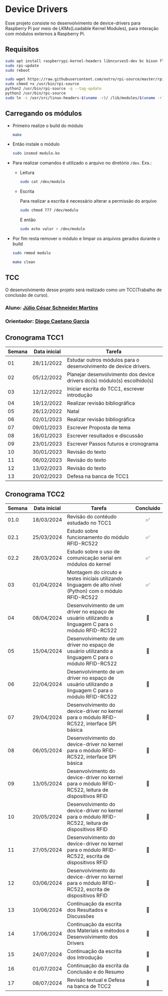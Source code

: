# Device Drivers

Esse projeto consiste no desenvolvimento de device-drivers para Raspberry Pi por meio de LKMs(Loadable Kernel Modules), para interação com módulos externos à Raspberry Pi.

## Requisitos

```bash
sudo apt install raspberrypi-kernel-headers libncurses5-dev bc bison flex libssl-dev python2 rpi-update
sudo rpi-update
sudo reboot
```

```bash
sudo wget https://raw.githubusercontent.com/notro/rpi-source/master/rpi-source -O /usr/bin/rpi-source
sudo chmod +x /usr/bin/rpi-source
python2 /usr/bin/rpi-source -q --tag-update
python2 /usr/bin/rpi-source
sudo ln -s /usr/src/linux-headers-$(uname -r)/ /lib/modules/$(uname -r)/build
```

## Carregando os módulos

* Primeiro realize o build do módulo

    ```bash
    make
    ```

* Então instale o módulo

    ```bash
    sudo insmod modulo.ko
    ```

* Para realizar comandos é utilizado
 o arquivo no diretório `/dev`. Exs.:
  * Leitura

    ```bash
    sudo cat /dev/modulo
    ```
  * Escrita

    Para realizar a escrita é necessário alterar a permissão do arquivo

    ```bash
    sudo chmod 777 /dev/modulo
    ```

    E então

    ```bash
    sudo echo valor > /dev/modulo
    ```
* Por fim resta remover o módulo e limpar os arquivos gerados durante o build

    ```bash
    sudo rmmod modulo
    ```

    ```bash
    make clean
    ```

## TCC

O desenvolvimento desse projeto será realizado como um TCC(Trabalho de conclusão de curso).

### Aluno: [Júlio César Schneider Martins](https://github.com/jschneiderm98)
### Orientador: [Diogo Caetano Garcia](https://github.com/DiogoCaetanoGarcia)

## Cronograma TCC1

| Semana | Data inicial | Tarefa |
| - | - | - |
| 01 | 28/11/2022 | Estudar outros módulos para o desenvolvimento de device drivers. |
| 02 | 05/12/2022 | Planejar desenvolvimento dos device drivers do(s) módulo(s) escolhido(s)  |
| 03 | 12/12/2022 | Iniciar escrita do TCC1, escrever introdução |
| 04 | 19/12/2022 | Realizar revisão bibliográfica |
| 05 | 26/12/2022 | Natal |
| 06 | 02/01/2023 | Realizar revisão bibliográfica |
| 07 | 09/01/2023 | Escrever Proposta de tema |
| 08 | 16/01/2023 | Escrever resultados e discussão |
| 09 | 23/01/2023 | Escrever Passos futuros e cronograma |
| 10 | 30/01/2023 | Revisão do texto |
| 11 | 06/02/2023 | Revisão do texto |
| 12 | 13/02/2023 | Revisão do texto |
| 13 | 20/02/2023 | Defesa na banca de TCC1 |

## Cronograma TCC2
| Semana | Data inicial | Tarefa | Concluido |
| - | - | - | - |
| 01.0 | 18/03/2024 | Revisão do contéudo estudado no TCC1 | <center>:white_check_mark:</center> |
| 02.1 | 25/03/2024 | Estudo sobre funcionamento do módulo RFID-RC522 | <center>:white_check_mark:</center> |
| 02.2 | 28/03/2024 | Estudo sobre o uso de comunicação serial em módulos do kernel | <center>:white_check_mark:</center> |
| 03 | 01/04/2024 | Montagem do circuto e testes iniciais utilizando linguagem de alto nível (Python) com o módulo RFID-RC522 | <center>:white_check_mark:</center> |
| 04 | 08/04/2024 | Desenvolvimento de um driver no espaço de usuário utilizando a linguagem C para o módulo RFID-RC522 | <center>:black_square_button:</center> |
| 05 | 15/04/2024 | Desenvolvimento de um driver no espaço de usuário utilizando a linguagem C para o módulo RFID-RC522 | <center>:black_square_button:</center> |
| 06 | 22/04/2024 | Desenvolvimento de um driver no espaço de usuário utilizando a linguagem C para o módulo RFID-RC522 | <center>:black_square_button:</center> |
| 07 | 29/04/2024 | Desenvolvimento do device-driver no kernel para o módulo RFID-RC522, interface SPI básica | <center>:black_square_button:</center> |
| 08 | 06/05/2024 | Desenvolvimento do device-driver no kernel para o módulo RFID-RC522, interface SPI básica | <center>:black_square_button:</center> |
| 09 | 13/05/2024 | Desenvolvimento do device-driver no kernel para o módulo RFID-RC522, leitura de dispositivos RFID | <center>:black_square_button:</center> |
| 10 | 20/05/2024 | Desenvolvimento do device-driver no kernel para o módulo RFID-RC522, leitura de dispositivos RFID | <center>:black_square_button:</center> |
| 11 | 27/05/2024 | Desenvolvimento do device-driver no kernel para o módulo RFID-RC522, escrita de dispositivos RFID | <center>:black_square_button:</center> |
| 12 | 03/06/2024 | Desenvolvimento do device-driver no kernel para o módulo RFID-RC522, escrita de dispositivos RFID | <center>:black_square_button:</center> |
| 13 | 10/06/2024 | Continuação da escrita dos Resultados e Discussões |<center>:black_square_button:</center>  |
| 14 | 17/06/2024 | Continuação da escrita dos Materiais e métodos e Desenvolvimento dos Drivers | <center>:black_square_button:</center> |
| 15 | 24/07/2024 | Continuação da escrita dos Introdução | <center>:black_square_button:</center> |
| 16 | 01/07/2024 | Continuação da escrita da Conclusão e do Resumo | <center>:black_square_button:</center> |
| 17 | 08/07/2024 | Revisão textual e Defesa na banca de TCC2 | <center>:black_square_button:</center> |
